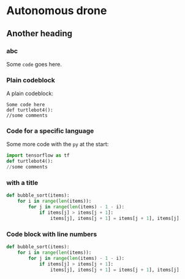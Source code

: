 # Autonomous drone

## Another heading

### abc

Some `code` goes here.

### Plain codeblock

A plain codeblock:

```
Some code here
def turtlebot4():
//some comments
```

### Code for a specific language

Some more code with the `py` at the start:

``` py
import tensorflow as tf
def turtlebot4():
//some comments
```

### with a title
``` py title="bubble_sort.py"
def bubble_sort(items):
    for i in range(len(items)):
        for j in range(len(items) - 1 - i):
            if items[j] > items[j + 1]:
                items[j], items[j + 1] = items[j + 1], items[j]
```

### Code block with line numbers

``` py linenums="1"
def bubble_sort(items):
    for i in range(len(items)):
        for j in range(len(items) - 1 - i):
            if items[j] > items[j + 1]:
                items[j], items[j + 1] = items[j + 1], items[j]
```

